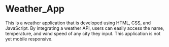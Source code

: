 # Weather_App
This is a weather application that is developed using HTML, CSS, and JavaScript. By integrating a weather API, users can easily access the name, temperature, and wind speed of any city they input. This application is not yet mobile responsive.
